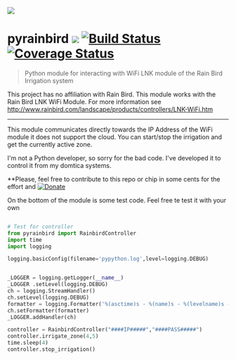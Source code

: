 ![](http://iqweb.rainbird.com/iq/images/logos/rainbird.png) 
# pyrainbird ![](https://img.shields.io/badge/python-2+-green.svg) [![Build Status](https://travis-ci.org/konikvranik/pyrainbird.svg?branch=master)](https://travis-ci.org/konikvranik/pyrainbird) [![Coverage Status](https://coveralls.io/repos/github/konikvranik/pyrainbird/badge.svg?branch=master)](https://coveralls.io/github/konikvranik/pyrainbird?branch=master)
> Python module for interacting with WiFi LNK module of the Rain Bird Irrigation system

This project has no affiliation with Rain Bird. This module works with the Rain Bird LNK WiFi Module.
 For more information see http://www.rainbird.com/landscape/products/controllers/LNK-WiFi.htm

----

This module communicates directly towards the IP Address of the WiFi module it does not support the cloud.
 You can start/stop the irrigation and get the currently active zone.

I'm not a Python developer, so sorry for the bad code. I've developed it to control it from my domtica systems.


**Please, feel free to contribute to this repo or chip in some cents for the effort and [![Donate](https://img.shields.io/badge/Donate-PayPal-green.svg)](https://www.paypal.com/cgi-bin/webscr?cmd=_s-xclick&hosted_button_id=TFXBL7W9VEQZC)

On the bottom of the module is some test code. Feel free te test it with your own

```python

# Test for controller
from pyrainbird import RainbirdController
import time
import logging

logging.basicConfig(filename='pypython.log',level=logging.DEBUG)


_LOGGER = logging.getLogger(__name__)
_LOGGER .setLevel(logging.DEBUG)
ch = logging.StreamHandler()
ch.setLevel(logging.DEBUG)
formatter = logging.Formatter('%(asctime)s - %(name)s - %(levelname)s - %(message)s')
ch.setFormatter(formatter)
_LOGGER.addHandler(ch)

controller = RainbirdController("####IP#####","####PASS#####")
controller.irrigate_zone(4,5)
time.sleep(4)
controller.stop_irrigation()

```
